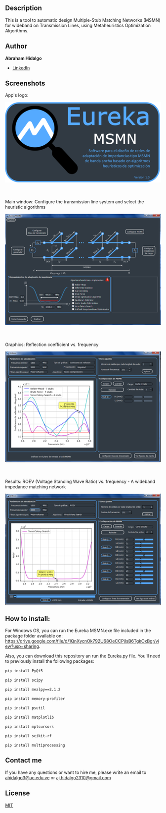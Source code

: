 ## Description
This is a tool to automatic design Multiple-Stub Matching Networks (MSMN) for wideband on Transmission Lines, using Metaheuristics Optimization Algorithms.

## Author
**Abraham Hidalgo**
* [LinkedIn](https://www.linkedin.com/in/hidalgoabraham/)

## Screenshots


App's logo:

![App Screenshot](./logo_eureka_msmn.png)
<br />
<br />
<br />
<br />
Main window: Configure the transmission line system and select the heuristic algorithms

![App Screenshot](./ventana_principal.png)
<br />
<br />
<br />
<br />
Graphics: Reflection coefficient vs. frequency

![App Screenshot](./resultados_disenho.png)
<br />
<br />
<br />
<br />
Results: ROEV (Voltage Standing Wave Ratio) vs. frequency - A wideband impedance matching network

![App Screenshot](./calidad_2.png)

## How to install:
For Windows OS, you can run the Eureka MSMN.exe file included in the package folder available on: https://drive.google.com/file/d/1QnXycnOk792U68OeCCPjIsB6TgkOxBgr/view?usp=sharing.

Also, you can download this repository an run the Eureka.py file.
You'll need to previously install the following packages:

```
pip install PyQt5
```
```
pip install scipy
```
```
pip install mealpy==2.1.2
```
```
pip install memory-profiler
```
```
pip install psutil
```
```
pip install matplotlib
```
```
pip install mplcursors
```
```
pip install scikit-rf
```
```
pip install multiprocessing
```

## Contact me
If you have any questions or want to hire me, please write an email to ahidalgo3@uc.edu.ve or aj.hidalgo2310@gmail.com

## License

[MIT](https://choosealicense.com/licenses/mit/)

